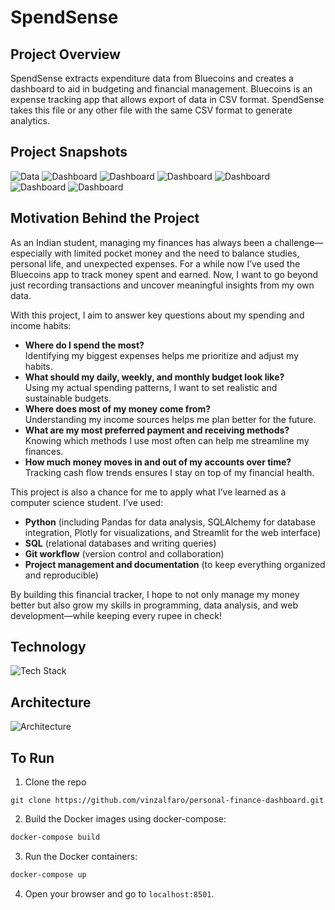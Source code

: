 # SpendSense

## Project Overview
SpendSense extracts expenditure data from Bluecoins and creates a dashboard to aid in budgeting and financial management. 
Bluecoins is an expense tracking app that allows export of data in CSV format. SpendSense takes this file or 
any other file with the same CSV format to generate analytics.

## Project Snapshots
![Data](images/data_tab.png)
![Dashboard](images/dashboard_tab1.png)
![Dashboard](images/dashboard_tab2.png)
![Dashboard](images/dashboard_tab3.png)
![Dashboard](images/dashboard_tab4.png)
![Dashboard](images/dashboard_tab5.png)
![Dashboard](images/dashboard_tab6.png)

## Motivation Behind the Project

As an Indian student, managing my finances has always been a challenge—especially with limited pocket money and the need to balance studies, personal life, and unexpected expenses. For a while now I’ve used the Bluecoins app to track money spent and earned. Now, I want to go beyond just recording transactions and uncover meaningful insights from my own data.

With this project, I aim to answer key questions about my spending and income habits:

- **Where do I spend the most?**  
  Identifying my biggest expenses helps me prioritize and adjust my habits.
- **What should my daily, weekly, and monthly budget look like?**  
  Using my actual spending patterns, I want to set realistic and sustainable budgets.
- **Where does most of my money come from?**  
  Understanding my income sources helps me plan better for the future.
- **What are my most preferred payment and receiving methods?**  
  Knowing which methods I use most often can help me streamline my finances.
- **How much money moves in and out of my accounts over time?**  
  Tracking cash flow trends ensures I stay on top of my financial health.

This project is also a chance for me to apply what I’ve learned as a computer science student. I’ve used:

- **Python** (including Pandas for data analysis, SQLAlchemy for database integration, Plotly for visualizations, and Streamlit for the web interface)
- **SQL** (relational databases and writing queries)
- **Git workflow** (version control and collaboration)
- **Project management and documentation** (to keep everything organized and reproducible)

By building this financial tracker, I hope to not only manage my money better but also grow my skills in programming, data analysis, and web development—while keeping every rupee in check!

## Technology
![Tech Stack](<images/Architecture Diagram.jpg>)

## Architecture
![Architecture](images/workflow.png)


## To Run
1. Clone the repo
```shell
git clone https://github.com/vinzalfaro/personal-finance-dashboard.git
```
2. Build the Docker images using docker-compose:
```bash
docker-compose build
```
3. Run the Docker containers:
```bash
docker-compose up
```
4. Open your browser and go to `localhost:8501`.
